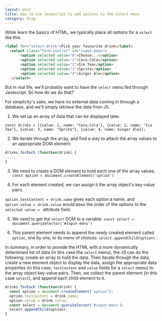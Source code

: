 ```yaml
---
layout: post
title: How to use Javascript to add options to the select menu
category: blog
---
```


While learn the basics of HTML, we typically place all options for a `select` like this.

``` html
<label for="select-drink">Pick your favourite drink</label>
  <select class="form-control" id="input-menu">
       <option selected value="0">Choose...</option>
       <option selected value="1">Coca-Cola</option>
       <option selected value="2">Ice Tea</option>
       <option selected value="3">Sprite</option>
       <option selected value="4">Ginger Ale</option>
   </select>
```

But in real life, we'll probably want to have the `select` menu fed through Javascript. So how do we do that?

For simplicity's sake, we have no external data coming in through a database, and we'll simply retrieve the data from JS.

1. We set up an array of data that can be displayed later.

`const drinks = [{value: 1, name: "Coca-Cola"}, {value: 2, name: "Ice Tea"}, {value: 3, name: "Sprite"}, {value: 4, name: Ginger Ale}];`

2. We iterate through the array, and find a way to attach the array values to an appropriate DOM element.

``` javascript
drinks.forEach (function(drink) {
 ....
}
```

3. We need to create a DOM element to hold each one of the array values. 
`const option = document.createElement('option')`

4. For each element created, we can assign it the array object's key-value pairs.

`option.textContent = drink.name` gives each option a name, and `option.value = drink.value` would pass the order of the options to the `selected value = ` attribute field.

5. We need to get the `select` DOM to a variable: `const select = document.querySelector('#input-menu')`

6. This parent element needs to append the newly created element called `option`, one by one, to its menu of choices: `select.appendChild(option)`.

In summary, in order to provide the HTML with a more dynamically determined list of data (in this case the `select` menu), the JS can do the following: create an array to hold the data. Then iterate through the data, create a new element object to display the data, assign the appropriate data properties (in this case, `textContent` and `value` fields for a `select` menu) to the array object key-value pairs. Then, we collect the parent element (in this case `select`), and append each child element to it.

``` javascript
drinks.forEach (function(drink) {
  const option = document.createElement('option');
  option.textContent = drink.name;
  option.value = drink.value;
  const select = document.querySelector('#input-menu');
  select.appendChild(option);
}
```